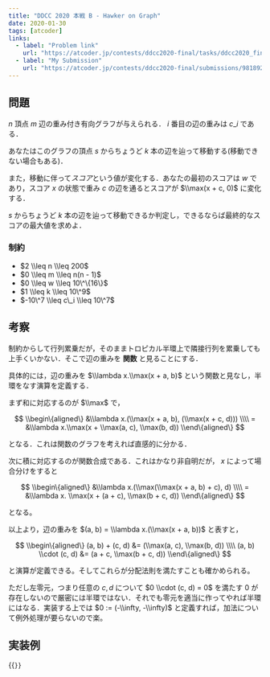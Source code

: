 ```yaml
---
title: "DDCC 2020 本戦 B - Hawker on Graph"
date: 2020-01-30
tags: [atcoder]
links:
  - label: "Problem link"
    url: "https://atcoder.jp/contests/ddcc2020-final/tasks/ddcc2020_final_b"
  - label: "My Submission"
    url: "https://atcoder.jp/contests/ddcc2020-final/submissions/9818927"
---
```


## 問題

$n$ 頂点 $m$ 辺の重み付き有向グラフが与えられる． $i$ 番目の辺の重みは $c\_i$ である．

あなたはこのグラフの頂点 $s$ からちょうど $k$ 本の辺を辿って移動する(移動できない場合もある)．

また，移動に伴って*スコア*という値が変化する．あなたの最初のスコアは $w$ であり，スコア $x$ の状態で重み $c$ の辺を通るとスコアが $\\max(x + c, 0)$ に変化する．

$s$ からちょうど $k$ 本の辺を辿って移動できるか判定し，できるならば最終的なスコアの最大値を求めよ．

### 制約

- $2 \\leq n \\leq 200$
- $0 \\leq m \\leq n(n - 1)$
- $0 \\leq w \\leq 10\^\{16\}$
- $1 \\leq k \\leq 10\^9$
- $-10\^7 \\leq c\_i \\leq 10\^7$

## 考察

制約からして行列累乗だが，そのままトロピカル半環上で隣接行列を累乗しても上手くいかない．そこで辺の重みを **関数** と見ることにする．

具体的には，辺の重みを $\\lambda x.\\max(x + a, b)$ という関数と見なし，半環をなす演算を定義する．

まず和に対応するのが $\\max$ で，

$$
\\begin\{aligned\}
  &\\lambda x.(\\max(x + a, b), (\\max(x + c, d))) \\\\
= &\\lambda x.\\max(x + \\max(a, c), \\max(b, d))
\\end\{aligned\}
$$

となる．これは関数のグラフを考えれば直感的に分かる．

次に積に対応するのが関数合成である．これはかなり非自明だが， $x$ によって場合分けをすると

$$
\\begin\{aligned\}
  &\\lambda x.(\\max(\\max(x + a, b) + c), d) \\\\
= &\\lambda x. \\max(x + (a + c), \\max(b + c, d))
\\end\{aligned\}
$$

となる。

以上より，辺の重みを $(a, b) = \\lambda x.(\\max(x + a, b))$ と表すと，

$$
\\begin\{aligned\}
(a, b) + (c, d) &= (\\max(a, c), \\max(b, d)) \\\\
(a, b) \\cdot (c, d) &= (a + c, \\max(b + c, d))
\\end\{aligned\}
$$

と演算が定義できる。そしてこれらが分配法則を満たすことも確かめられる。

ただし左零元，つまり任意の $c, d$ について $0 \\cdot (c, d) = 0$ を満たす $0$ が存在しないので厳密には半環ではない．それでも零元を適当に作ってやれば半環にはなる．実装する上では $0 := (-\\infty, -\\infty)$ と定義すれば，加法について例外処理が要らないので楽。

## 実装例

{{<code file="0.cpp" language="cpp">}}
